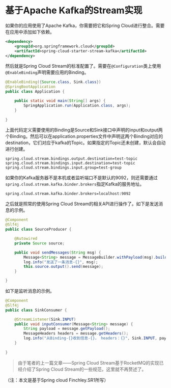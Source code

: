# 基于Apache Kafka的Stream实现

如果你的应用使用了Apache Kafka，你需要把它和Spring Cloud进行整合。需要在应用中添加如下依赖。

```xml
<dependency>
    <groupId>org.springframework.cloud</groupId>
    <artifactId>spring-cloud-starter-stream-kafka</artifactId>
</dependency>
```

然后就是Spring Cloud Stream的标准配置了。需要在`@Configuration`类上使用`@EnableBinding`声明需要应用的Binding。

```java
@EnableBinding({Source.class, Sink.class})
@SpringBootApplication
public class Application {

    public static void main(String[] args) {
        SpringApplication.run(Application.class, args);
    }
    
}
```

上面代码定义需要使用的Binding是Source和Sink接口中声明的input和output两个Binding。然后可以在application.properties文件中声明这两个Binding对应的destination，它们对应于kafka的Topic。如果指定的Topic还未创建，默认会自动进行创建。

```properties
spring.cloud.stream.bindings.output.destination=test-topic
spring.cloud.stream.bindings.input.destination=test-topic
spring.cloud.stream.bindings.input.group=test-group
```

如果你的Kafka服务器不是本机或者监听端口不是默认的9092，则还需要通过`spring.cloud.stream.kafka.binder.brokers`指定Kafka的服务地址。

```properties
spring.cloud.stream.kafka.binder.brokers=localhost:9092
```

之后就是照常的使用Spring Cloud Stream的相关API进行操作了。如下是发送消息的示例。

```java
@Component
@Slf4j
public class SourceProducer {

    @Autowired
    private Source source;

    public void sendMessages(String msg) {
        Message<String> message = MessageBuilder.withPayload(msg).build();
        log.info("发送了一条消息-{}", msg);
        this.source.output().send(message);
    }

}
```

如下是监听消息的示例。

```java
@Component
@Slf4j
public class SinkConsumer {

    @StreamListener(Sink.INPUT)
    public void inputConsumer(Message<String> message) {
        String payload = message.getPayload();
        MessageHeaders headers = message.getHeaders();
        log.info("从Binding-{}收到信息-{}， headers：{}", Sink.INPUT, payload, headers);
    }
    
}

```

> 由于笔者的上一篇文章——Spring Cloud Stream基于RocketMQ的实现已经介绍了Spring Cloud Stream的一些规范，这里就不再赘述了。

（注：本文是基于Spring cloud Finchley.SR1所写）
